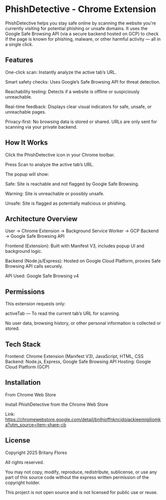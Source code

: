 # PhishDetective - Chrome Extension

PhishDetective helps you stay safe online by scanning the website you’re currently visiting for potential phishing or unsafe domains.
It uses the Google Safe Browsing API (via a secure backend hosted on GCP) to check if the page is known for phishing, malware, or other harmful activity — all in a single click.


## Features

One-click scan: Instantly analyze the active tab’s URL.

Smart safety checks: Uses Google’s Safe Browsing API for threat detection.

Reachability testing: Detects if a website is offline or suspiciously unreachable.

Real-time feedback: Displays clear visual indicators for safe, unsafe, or unreachable pages.

Privacy-first: No browsing data is stored or shared. URLs are only sent for scanning via your private backend.


## How It Works

Click the PhishDetective icon in your Chrome toolbar.

Press Scan to analyze the active tab’s URL.

The popup will show:

Safe: Site is reachable and not flagged by Google Safe Browsing.

Warning:  Site is unreachable or possibly unsafe.

Unsafe: Site is flagged as potentially malicious or phishing.


## Architecture Overview

User → Chrome Extension → Background Service Worker → GCP Backend → Google Safe Browsing API


Frontend (Extension): Built with Manifest V3, includes popup UI and background logic.

Backend (Node.js/Express): Hosted on Google Cloud Platform, proxies Safe Browsing API calls securely.

API Used: Google Safe Browsing v4


## Permissions

This extension requests only:

activeTab — To read the current tab’s URL for scanning.

No user data, browsing history, or other personal information is collected or stored.


## Tech Stack

Frontend: Chrome Extension (Manifest V3), JavaScript, HTML, CSS
Backend: Node.js, Express, Google Safe Browsing API
Hosting: Google Cloud Platform (GCP)


## Installation
From Chrome Web Store

Install PhishDetective from the Chrome Web Store

Link: https://chromewebstore.google.com/detail/bnlhjoffnkncjdoiackieemigjliomka?utm_source=item-share-cb 


## License 

Copyright 2025 Britany Flores

All rights reserved.

You may not copy, modify, reproduce, redistribute, sublicense, or use any part of this source code without the express written permission of the copyright holder.

This project is not open source and is not licensed for public use or reuse.
